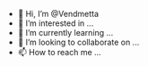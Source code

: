 - 👋 Hi, I’m @Vendmetta
- 👀 I’m interested in ...
- 🌱 I’m currently learning ...
- 💞️ I’m looking to collaborate on ...
- 📫 How to reach me ...

<!---
Vendmetta/Vendmetta is a ✨ special ✨ repository because its `README.md` (this file) appears on your GitHub profile.
You can click the Preview link to take a look at your changes.
--->
